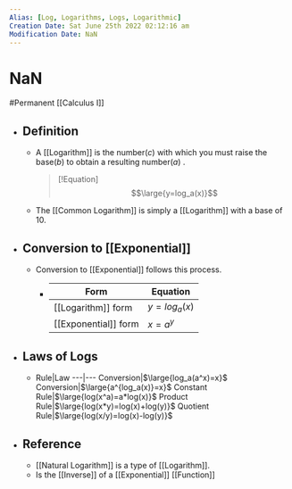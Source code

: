 ```yaml
---
Alias: [Log, Logarithms, Logs, Logarithmic]
Creation Date: Sat June 25th 2022 02:12:16 am 
Modification Date: NaN
---
```

# NaN
#Permanent [[Calculus I]]

- ## Definition
	- A [[Logarithm]] is the number($c$) with which you must raise the base($b$) to obtain a resulting number($a$) .
	  > [!Equation]
	  > $$\large{y=log_a(x)}$$
	- The [[Common Logarithm]] is simply a [[Logarithm]] with a base of 10.
- ## Conversion to [[Exponential]]
	- Conversion to [[Exponential]] follows this process.
		- Form|Equation
		  ---|---
		  [[Logarithm]] form|$y=log_{a}(x)$
		  [[Exponential]] form|$x=a^y$
- ## Laws of Logs
	- Rule|Law
	---|---
	Conversion|$\large{log_a(a^x)=x}$
	Conversion|$\large{a^{log_a(x)}=x}$
	Constant Rule|$\large{log(x^a)=a*log(x)}$
	Product Rule|$\large{log(x*y)=log(x)+log(y)}$
	Quotient Rule|$\large{log(x/y)=log(x)-log(y)}$
- ## Reference
	- [[Natural Logarithm]] is a type of [[Logarithm]].
	- Is the [[Inverse]] of a [[Exponential]] [[Function]]
